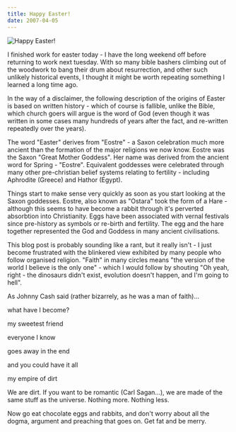 ```yaml
---
title: Happy Easter!
date: 2007-04-05
---
```


![Happy Easter!](https://source.unsplash.com/03UCoidYvXw/1600x900)

I finished work for easter today - I have the long weekend off before returning to work next tuesday. With so many bible bashers climbing out of the woodwork to bang their drum about resurrection, and other such unlikely historical events, I thought it might be worth repeating something I learned a long time ago.

In the way of a disclaimer, the following description of the origins of Easter is based on written history - which of course is fallible, unlike the Bible, which church goers will argue is the word of God (even though it was written in some cases many hundreds of years after the fact, and re-written repeatedly over the years).

The word "Easter" derives from "Eostre" - a Saxon celebration much more ancient than the formation of the major religions we now know. Eostre was the Saxon "Great Mother Goddess". Her name was derived from the ancient word for Spring - "Eostre". Equivalent goddesses were celebrated through many other pre-christian belief systems relating to fertility - including Aphrodite (Greece) and Hathor (Egypt).

Things start to make sense very quickly as soon as you start looking at the Saxon goddesses. Eostre, also known as "Ostara" took the form of a Hare - although this seems to have become a rabbit through it's perverted absorbtion into Christianity. Eggs have been associated with vernal festivals since pre-history as symbols or re-birth and fertility. The egg and the hare together represented the God and Goddess in many ancient civilisations.

This blog post is probably sounding like a rant, but it really isn't - I just become frustrated with the blinkered view exhibited by many people who follow organised religion. "Faith" in many circles means "the version of the world I believe is the only one" - which I would follow by shouting "Oh yeah, right - the dinosaurs didn't exist, evolution doesn't happen, and I'm going to hell".

As Johnny Cash said (rather bizarrely, as he was a man of faith)...

what have I become?

my sweetest friend

everyone I know

goes away in the end

and you could have it all

my empire of dirt

We are dirt. If you want to be romantic (Carl Sagan...), we are made of the same stuff as the universe. Nothing more. Nothing less.

Now go eat chocolate eggs and rabbits, and don't worry about all the dogma, argument and preaching that goes on. Get fat and be merry.